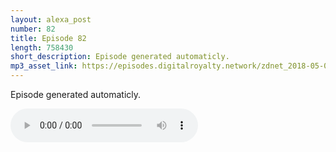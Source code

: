 ```yaml
---
layout: alexa_post
number: 82
title: Episode 82
length: 758430
short_description: Episode generated automaticly.
mp3_asset_link: https://episodes.digitalroyalty.network/zdnet_2018-05-04_01-00-03.mp3
---
```


Episode generated automaticly.

<audio controls>
    <source src="{{ page.mp3_asset_link }}" type="audio/mpeg">
</audio>